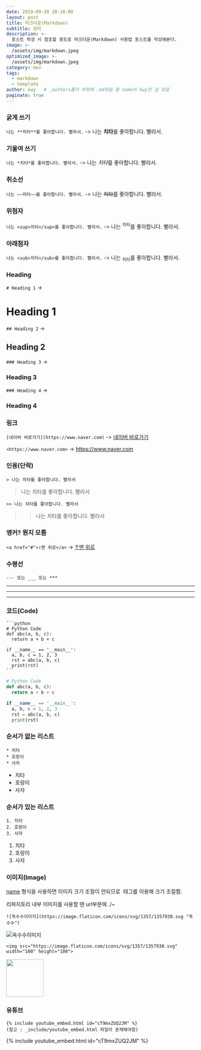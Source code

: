 ```yaml
---
date: 2019-09-30 20:10:00
layout: post
title: 마크다운(Markdown)
subtitle: 정리
description: >-
  포스트 작성 시 참조할 용도로 마크다운(Markdown) 사용법 포스트를 작성해본다.
image: >-
  /assets/img/markdown.jpeg
optimized_image: >-
  /assets/img/markdown.jpeg
category: dev
tags:
  - markdown
  - template
author: kwy   # _authors폴더 하위에 .md파일 중 name이 kwy인 걸 찾음
paginate: true
---
```




### 굵게 쓰기

`나는 **치타**를 좋아합니다. 빨라서.` -> 나는 **치타**를 좋아합니다. 빨라서.



### 기울여 쓰기

`나는 *치타*를 좋아합니다. 빨라서.` -> 나는 *치타*를 좋아합니다. 빨라서.



### 취소선

`나는 ~~치타~~를 좋아합니다. 빨라서.` -> 나는 ~~치타~~를 좋아합니다. 빨라서.



### 위첨자

`나는 <sup>치타</sup>를 좋아합니다. 빨라서.` -> 나는 <sup>치타</sup>를 좋아합니다. 빨라서.



### 아래첨자

`나는 <sub>치타</sub>를 좋아합니다. 빨라서.` -> 나는 <sub>치타</sub>를 좋아합니다. 빨라서.



### Heading

`# Heading 1` ->

# Heading 1


`## Heading 2` ->

## Heading 2


`### Heading 3` -> 

### Heading 3


`### Heading 4` -> 

### Heading 4



### 링크

`[네이버 바로가기](https://www.naver.com)` -> [네이버 바로가기](https://www.naver.com)

`<https://www.naver.com>` -> <https://www.naver.com>



### 인용(단락)

`> 나는 치타를 좋아합니다. 빨라서`

> 나는 치타를 좋아합니다. 빨라서

`>> 나는 치타를 좋아합니다. 빨라서`

>> 나는 치타를 좋아합니다. 빨라서



### 앵커? 뭔지 모름

`<a href="#">↑맨 위로</a>` -> <a href="#">↑맨 위로</a>



### 수평선

`--- 또는 ___ 또는 ***`

---

___

***



### 코드(Code)

~~~
```python
# Python Code
def abc(a, b, c):
  return a + b + c

if __name__ == '__main__':
  a, b, c = 1, 2, 3
  rst = abc(a, b, c)
  print(rst)
```
~~~

```python
# Python Code
def abc(a, b, c):
  return a + b + c

if __name__ == '__main__':
  a, b, c = 1, 2, 3
  rst = abc(a, b, c)
  print(rst)
```



### 순서가 없는 리스트

```
* 치타
* 호랑이
* 사자
```

* 치타
* 호랑이
* 사자



### 순서가 있는 리스트

```
1. 치타
2. 호랑이
3. 사자
```

1. 치타
2. 호랑이
3. 사자



### 이미지(Image)

[name](url "name2") 형식을 사용하면 이미지 크기 조절이 안되므로 <img> 태그를 이용해 크기 조절함.

리파지토리 내부 이미지를 사용할 땐 url부분에 ./~

~~~
![옥수수이미지](https://image.flaticon.com/icons/svg/1357/1357930.svg "옥수수")
~~~

![옥수수이미지](https://image.flaticon.com/icons/svg/1357/1357930.svg "옥수수")

~~~
<img src="https://image.flaticon.com/icons/svg/1357/1357930.svg" width="100" height="100">
~~~

<img src="https://image.flaticon.com/icons/svg/1357/1357930.svg" width="100" height="100">



### 유튜브

```
{% include youtube_embed.html id="cT9mxZUQ2JM" %}
(참고 : _include/youtube_embed.html 파일이 존재해야함)
```
{% include youtube_embed.html id="cT9mxZUQ2JM" %}

